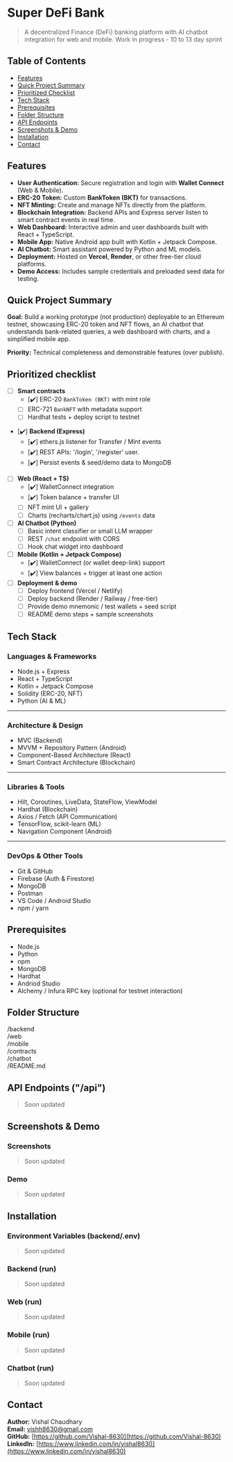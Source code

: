 # Super DeFi Bank

> A decentralized Finance (DeFi) banking platform with AI chatbot integration for web and mobile.
> Work in progress - 10 to 13 day sprint

## Table of Contents

- [Features](#features)
- [Quick Project Summary](#quick-project-summary)
- [Prioritized Checklist](#prioritized-checklist)
- [Tech Stack](#tech-stack)
- [Prerequisites](#prerequisites)
- [Folder Structure](#folder-structure)
- [API Endpoints](#api-endpoints)
- [Screenshots & Demo](#screenshots--demo)
- [Installation](#installation)
- [Contact](#contact)

## Features

- **User Authentication:** Secure registration and login with **Wallet Connect** (Web & Mobile).  
- **ERC-20 Token:** Custom **BankToken (BKT)** for transactions.  
- **NFT Minting:** Create and manage NFTs directly from the platform.  
- **Blockchain Integration:** Backend APIs and Express server listen to smart contract events in real time.  
- **Web Dashboard:** Interactive admin and user dashboards built with React + TypeScript.  
- **Mobile App:** Native Android app built with Kotlin + Jetpack Compose.  
- **AI Chatbot:** Smart assistant powered by Python and ML models.  
- **Deployment:** Hosted on **Vercel**, **Render**, or other free-tier cloud platforms.  
- **Demo Access:** Includes sample credentials and preloaded seed data for testing.

## Quick Project Summary

**Goal:** Build a working prototype (not production) deployable to an Ethereum testnet, showcasing ERC-20 token and NFT flows, an AI chatbot that understands bank-related queries, a web dashboard with charts, and a simplified mobile app.

**Priority:** Technical completeness and demonstrable features (over publish).

## Prioritized checklist

- [ ] **Smart contracts**
  - [✔️] ERC-20 `BankToken (BKT)` with mint role
  - [ ] ERC-721 `BankNFT` with metadata support
  - [ ] Hardhat tests + deploy script to testnet
- [✔️] **Backend (Express)**
  - [✔️] ethers.js listener for Transfer / Mint events
  - [✔️] REST APIs: '/login', '/register' user.
  - [✔️] Persist events & seed/demo data to MongoDB
- [ ] **Web (React + TS)**
  - [✔️] WalletConnect integration
  - [✔️] Token balance + transfer UI
  - [ ] NFT mint UI + gallery
  - [ ] Charts (recharts/chart.js) using `/events` data
- [ ] **AI Chatbot (Python)**
  - [ ] Basic intent classifier or small LLM wrapper
  - [ ] REST `/chat` endpoint with CORS
  - [ ] Hook chat widget into dashboard
- [ ] **Mobile (Kotlin + Jetpack Compose)**
  - [✔️] WalletConnect (or wallet deep-link) support
  - [✔️] View balances + trigger at least one action
- [ ] **Deployment & demo**
  - [ ] Deploy frontend (Vercel / Netlify)
  - [ ] Deploy backend (Render / Railway / free-tier)
  - [ ] Provide demo mnemonic / test wallets + seed script
  - [ ] README demo steps + sample screenshots

## Tech Stack

### **Languages & Frameworks**
- Node.js + Express  
- React + TypeScript  
- Kotlin + Jetpack Compose  
- Solidity (ERC-20, NFT)  
- Python (AI & ML)

---

### **Architecture & Design**
- MVC (Backend)  
- MVVM + Repository Pattern (Android)  
- Component-Based Architecture (React)  
- Smart Contract Architecture (Blockchain)

---

### **Libraries & Tools**
- Hilt, Coroutines, LiveData, StateFlow, ViewModel  
- Hardhat (Blockchain)  
- Axios / Fetch (API Communication)  
- TensorFlow, scikit-learn (ML)  
- Navigation Component (Android)

---

### **DevOps & Other Tools**
- Git & GitHub  
- Firebase (Auth & Firestore)  
- MongoDB  
- Postman  
- VS Code / Android Studio  
- npm / yarn

## Prerequisites

- Node.js
- Python
- npm
- MongoDB
- Hardhat
- Andriod Studio
- Alchemy / Infura RPC key (optional for testnet interaction)

## Folder Structure

/backend  
/web  
/mobile  
/contracts  
/chatbot  
/README.md  

## API Endpoints ("/api")

> Soon updated

## Screenshots & Demo

### Screenshots

> Soon updated

### Demo

> Soon updated

## Installation

### Environment Variables (backend/.env)
> Soon updated

### Backend (run)
> Soon updated

### Web (run)
> Soon updated

### Mobile (run)
> Soon updated

### Chatbot (run)
> Soon updated

## Contact

**Author:** Vishal Chaudhary  
**Email:** [vishh8630@gmail.com](mailto:vishh8630@gmail.com)  
**GitHub:** [https://github.com/Vishal-8630](https://github.com/Vishal-8630)  
**LinkedIn:** [https://www.linkedin.com/in/vishal8630](https://www.linkedin.com/in/vishal8630)  
